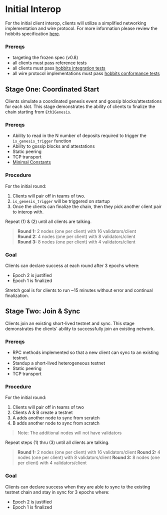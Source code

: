 # Initial Interop

For the initial client interop, clients will utilize a simplified networking implementation and wire protocol. For more information please review the hobbits specification [here](https://github.com/deltap2p/hobbits).

### Prereqs

- targeting the frozen spec (v0.8)
- all clients must pass reference tests
- all clients must pass [hobbits integration tests](./integration-tests.md)
- all wire protocol implementations must pass [hobbits conformance tests](./conformance-tests.md)

## Stage One: Coordinated Start

Clients simulate a coordinated genesis event and gossip blocks/attestations for each slot.  This stage demonstrates the ability of clients to finalize the chain starting from `Eth2Genesis`.

### Prereqs

- Ability to read in the N number of deposits required to trigger the `is_genesis_trigger` function
- Ability to gossip blocks and attestations
- Static peering
- TCP transport
- [Minimal Constants](https://github.com/ethereum/eth2.0-specs/tree/master/configs/constant_presets)

### Procedure

For the initial round: 
1. Clients will pair off in teams of two.
2. `is_genesis_trigger` will be triggered on startup
3. Once the clients can finalize the chain, then they pick another client pair to interop with.  

Repeat (1) & (2) until all clients are talking.

>**Round 1:** 2 nodes (one per client) with 16 validators/client  
>**Round 2:** 4 nodes (one per client) with 8 validators/client  
>**Round 3:** 8 nodes (one per client) with 4 validators/client

### Goal

Clients can declare success at each round after 3 epochs where:
- Epoch 2 is justified
- Epoch 1 is finalized

Stretch goal is for clients to run ~15 minutes without error and continual finalization.

## Stage Two: Join & Sync

Clients join an existing short-lived testnet and sync.  This stage demonstrates the clients' ability to successfully join an existing network.

### Prereqs

- RPC methods implemented so that a new client can sync to an existing testnet.
- Standup a short-lived heterogeneous testnet 
- Static peering
- TCP transport

### Procedure

For the initial round: 
1. Clients will pair off in teams of two  
2. Clients A & B create a testnet
3. A adds another node to sync from scratch
4. B adds another node to sync from scratch

> Note: The additional nodes will not have validators

Repeat steps (1) thru (3) until all clients are talking.

>**Round 1:** 2 nodes (one per client) with 16 validators/client
>**Round 2:** 4 nodes (one per client) with 8 validators/client
>**Round 3:** 8 nodes (one per client) with 4 validators/client

### Goal

Clients can declare success when they are able to sync to the existing testnet chain and stay in sync for 3 epochs where:
- Epoch 2 is justified
- Epoch 1 is finalized
